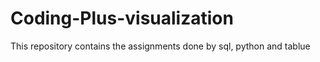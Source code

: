 # Coding-Plus-visualization
This repository contains the assignments done by sql, python and tablue 
